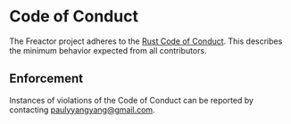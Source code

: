 # Code of Conduct

The Freactor project adheres to the [Rust Code of Conduct](https://www.rust-lang.org/policies/code-of-conduct). This describes the minimum behavior expected from all contributors.

## Enforcement

Instances of violations of the Code of Conduct can be reported by contacting [paulyyangyang@gmail.com](mailto:paulyyangyang@gmail.com).
